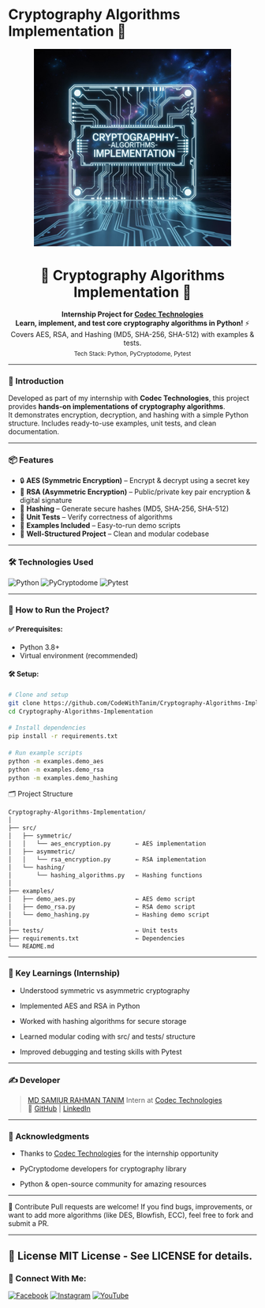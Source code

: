 # Cryptography Algorithms Implementation 🔐

<p align="center">
  <img src="https://github.com/CodeWithTanim/Cryptography-Algorithms-Implementation/blob/main/docs/screenshots/Cryptography-Algorithms-Implementation.jpeg" alt="Crypto Project Banner" style="max-width: 100%; height: auto; width: 400px;">
</p>

<h1 align="center">🔑 Cryptography Algorithms Implementation 🚀</h1>
<p align="center">
  <b>Internship Project for <a href="http://codectechnologies.in/">Codec Technologies</a></b><br>
  <b>Learn, implement, and test core cryptography algorithms in Python!</b> ⚡<br>
  Covers AES, RSA, and Hashing (MD5, SHA-256, SHA-512) with examples & tests.<br>
  <sub>Tech Stack: Python, PyCryptodome, Pytest</sub>
</p>

---

### 🧠 Introduction

Developed as part of my internship with **Codec Technologies**, this project provides **hands-on implementations of cryptography algorithms**.  
It demonstrates encryption, decryption, and hashing with a simple Python structure. Includes ready-to-use examples, unit tests, and clean documentation.

---

### 📦 Features

- 🔒 **AES (Symmetric Encryption)** – Encrypt & decrypt using a secret key  
- 🔑 **RSA (Asymmetric Encryption)** – Public/private key pair encryption & digital signature  
- 🧾 **Hashing** – Generate secure hashes (MD5, SHA-256, SHA-512)  
- 🧪 **Unit Tests** – Verify correctness of algorithms  
- 📂 **Examples Included** – Easy-to-run demo scripts  
- 📝 **Well-Structured Project** – Clean and modular codebase  

---

### 🛠️ Technologies Used

<p align="left">
  <img src="https://img.shields.io/badge/Python-3776AB?style=for-the-badge&logo=python&logoColor=white" alt="Python">
  <img src="https://img.shields.io/badge/PyCryptodome-008272?style=for-the-badge" alt="PyCryptodome">
  <img src="https://img.shields.io/badge/Pytest-0A9EDC?style=for-the-badge&logo=pytest&logoColor=white" alt="Pytest">
</p>

---

### 🚀 How to Run the Project?

#### ✅ Prerequisites:
- Python 3.8+
- Virtual environment (recommended)

#### 🛠️ Setup:
```bash
# Clone and setup
git clone https://github.com/CodeWithTanim/Cryptography-Algorithms-Implementation.git
cd Cryptography-Algorithms-Implementation

# Install dependencies
pip install -r requirements.txt

# Run example scripts
python -m examples.demo_aes
python -m examples.demo_rsa
python -m examples.demo_hashing
```

🗂️ Project Structure

```
Cryptography-Algorithms-Implementation/
│
├── src/
│   ├── symmetric/
│   │   └── aes_encryption.py       ← AES implementation
│   ├── asymmetric/
│   │   └── rsa_encryption.py       ← RSA implementation
│   └── hashing/
│       └── hashing_algorithms.py   ← Hashing functions
│
├── examples/
│   ├── demo_aes.py                 ← AES demo script
│   ├── demo_rsa.py                 ← RSA demo script
│   └── demo_hashing.py             ← Hashing demo script
│
├── tests/                          ← Unit tests
├── requirements.txt                ← Dependencies
└── README.md
```

---
### 🌟 Key Learnings (Internship)
- Understood symmetric vs asymmetric cryptography

- Implemented AES and RSA in Python

- Worked with hashing algorithms for secure storage

- Learned modular coding with src/ and tests/ structure

- Improved debugging and testing skills with Pytest

---

### ✍️ Developer

> [MD SAMIUR RAHMAN TANIM](https://github.com/CodeWithTanim)
> Intern at [Codec Technologies](http://codectechnologies.in/)  
> 🔗 [GitHub](https://github.com/CodeWithTanim) | [LinkedIn](https://www.linkedin.com/in/codewithtanim/)  

---

### 📜 Acknowledgments
- Thanks to [Codec Technologies](http://codectechnologies.in/) for the internship opportunity

- PyCryptodome developers for cryptography library

- Python & open-source community for amazing resources

---

🤝 Contribute
Pull requests are welcome!
If you find bugs, improvements, or want to add more algorithms (like DES, Blowfish, ECC), feel free to fork and submit a PR.

---

📄 License
MIT License - See LICENSE for details.
---

### 📡 Connect With Me:

<p align="left">
  <a href="https://fb.com/CodeWithTanim" target="blank"><img src="https://raw.githubusercontent.com/rahuldkjain/github-profile-readme-generator/master/src/images/icons/Social/facebook.svg" alt="Facebook" height="30" width="40" /></a>
  <a href="https://instagram.com/CodeWithTanim" target="blank"><img src="https://raw.githubusercontent.com/rahuldkjain/github-profile-readme-generator/master/src/images/icons/Social/instagram.svg" alt="Instagram" height="30" width="40" /></a>
  <a href="https://www.youtube.com/@CodeWithTanim" target="blank"><img src="https://raw.githubusercontent.com/rahuldkjain/github-profile-readme-generator/master/src/images/icons/Social/youtube.svg" alt="YouTube" height="30" width="40" /></a>
</p>